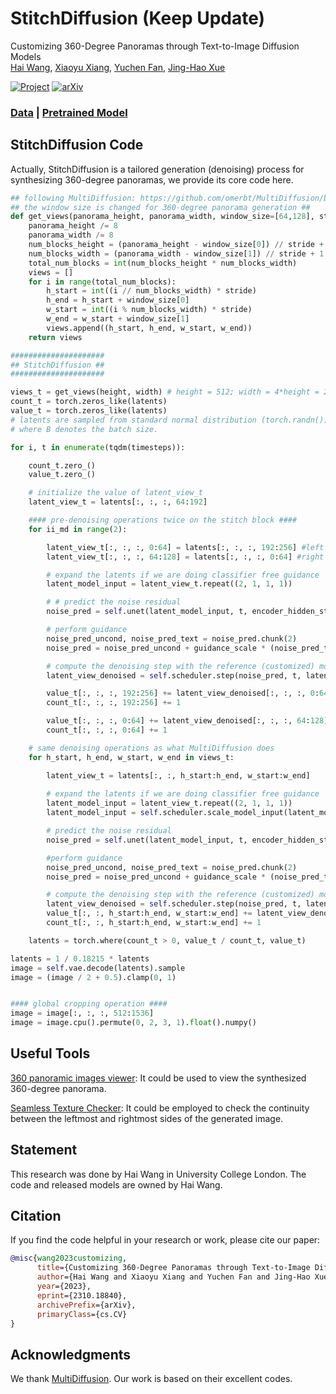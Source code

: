 # StitchDiffusion (Keep Update)
Customizing 360-Degree Panoramas through Text-to-Image Diffusion Models \
[Hai Wang](https://littlewhitesea.github.io/), [Xiaoyu Xiang](https://engineering.purdue.edu/people/xiaoyu.xiang.1), [Yuchen Fan](https://ychfan.github.io/), [Jing-Hao Xue](https://www.homepages.ucl.ac.uk/~ucakjxu/)

[![Project](https://img.shields.io/badge/Project-Website-orange)](https://littlewhitesea.github.io/stitchdiffusion.github.io/)
[![arXiv](https://img.shields.io/badge/arXiv-2310.18840-b31b1b.svg)](https://arxiv.org/abs/2310.18840)

### [Data](https://drive.google.com/file/d/1EgRwj5BqO7Y-PvdL8mrFwKsqmgN_N4_b/view?usp=sharing) | [Pretrained Model](https://drive.google.com/file/d/1MiaG8v0ZmkTwwrzIEFtVoBj-Jjqi_5lz/view?usp=sharing)

## StitchDiffusion Code

Actually, StitchDiffusion is a tailored generation (denoising) process for synthesizing 360-degree panoramas, we provide its core code here.

```python
## following MultiDiffusion: https://github.com/omerbt/MultiDiffusion/blob/master/panorama.py ##
## the window size is changed for 360-degree panorama generation ##
def get_views(panorama_height, panorama_width, window_size=[64,128], stride=16):
    panorama_height /= 8
    panorama_width /= 8
    num_blocks_height = (panorama_height - window_size[0]) // stride + 1
    num_blocks_width = (panorama_width - window_size[1]) // stride + 1
    total_num_blocks = int(num_blocks_height * num_blocks_width)
    views = []
    for i in range(total_num_blocks):
        h_start = int((i // num_blocks_width) * stride)
        h_end = h_start + window_size[0]
        w_start = int((i % num_blocks_width) * stride)
        w_end = w_start + window_size[1]
        views.append((h_start, h_end, w_start, w_end))
    return views
```

```python
#####################
## StitchDiffusion ##
#####################

views_t = get_views(height, width) # height = 512; width = 4*height = 2048
count_t = torch.zeros_like(latents)
value_t = torch.zeros_like(latents)
# latents are sampled from standard normal distribution (torch.randn()) with a size of Bx4x64x256,
# where B denotes the batch size.

for i, t in enumerate(tqdm(timesteps)):

    count_t.zero_()
    value_t.zero_()

    # initialize the value of latent_view_t
    latent_view_t = latents[:, :, :, 64:192]

    #### pre-denoising operations twice on the stitch block ####
    for ii_md in range(2):

        latent_view_t[:, :, :, 0:64] = latents[:, :, :, 192:256] #left part of the stitch block
        latent_view_t[:, :, :, 64:128] = latents[:, :, :, 0:64] #right part of the stitch block

        # expand the latents if we are doing classifier free guidance
        latent_model_input = latent_view_t.repeat((2, 1, 1, 1))

        # # predict the noise residual
        noise_pred = self.unet(latent_model_input, t, encoder_hidden_states=text_embeddings)['sample']

        # perform guidance
        noise_pred_uncond, noise_pred_text = noise_pred.chunk(2)
        noise_pred = noise_pred_uncond + guidance_scale * (noise_pred_text - noise_pred_uncond)

        # compute the denoising step with the reference (customized) model
        latent_view_denoised = self.scheduler.step(noise_pred, t, latent_view_t)['prev_sample']

        value_t[:, :, :, 192:256] += latent_view_denoised[:, :, :, 0:64]
        count_t[:, :, :, 192:256] += 1

        value_t[:, :, :, 0:64] += latent_view_denoised[:, :, :, 64:128]
        count_t[:, :, :, 0:64] += 1

    # same denoising operations as what MultiDiffusion does
    for h_start, h_end, w_start, w_end in views_t:

        latent_view_t = latents[:, :, h_start:h_end, w_start:w_end]
    
        # expand the latents if we are doing classifier free guidance
        latent_model_input = latent_view_t.repeat((2, 1, 1, 1))
        latent_model_input = self.scheduler.scale_model_input(latent_model_input, t)

        # predict the noise residual
        noise_pred = self.unet(latent_model_input, t, encoder_hidden_states=text_embeddings)['sample']

        #perform guidance
        noise_pred_uncond, noise_pred_text = noise_pred.chunk(2)
        noise_pred = noise_pred_uncond + guidance_scale * (noise_pred_text - noise_pred_uncond)

        # compute the denoising step with the reference (customized) model
        latent_view_denoised = self.scheduler.step(noise_pred, t, latent_view_t)['prev_sample']
        value_t[:, :, h_start:h_end, w_start:w_end] += latent_view_denoised
        count_t[:, :, h_start:h_end, w_start:w_end] += 1

    latents = torch.where(count_t > 0, value_t / count_t, value_t)

latents = 1 / 0.18215 * latents
image = self.vae.decode(latents).sample
image = (image / 2 + 0.5).clamp(0, 1)


#### global cropping operation ####
image = image[:, :, :, 512:1536]
image = image.cpu().permute(0, 2, 3, 1).float().numpy()
```

## Useful Tools

[360 panoramic images viewer](https://renderstuff.com/tools/360-panorama-web-viewer/): It could be used to view the synthesized 360-degree panorama.

[Seamless Texture Checker](https://www.pycheung.com/checker/): It could be employed to check the continuity between the leftmost and rightmost sides of the generated image. 

## Statement
This research was done by Hai Wang in University College London. The code and released models are owned by Hai Wang.

## Citation
If you find the code helpful in your research or work, please cite our paper:
```Bibtex
@misc{wang2023customizing,
      title={Customizing 360-Degree Panoramas through Text-to-Image Diffusion Models}, 
      author={Hai Wang and Xiaoyu Xiang and Yuchen Fan and Jing-Hao Xue},
      year={2023},
      eprint={2310.18840},
      archivePrefix={arXiv},
      primaryClass={cs.CV}
}
```
## Acknowledgments
We thank [MultiDiffusion](https://github.com/omerbt/MultiDiffusion). Our work is based on their excellent codes.
